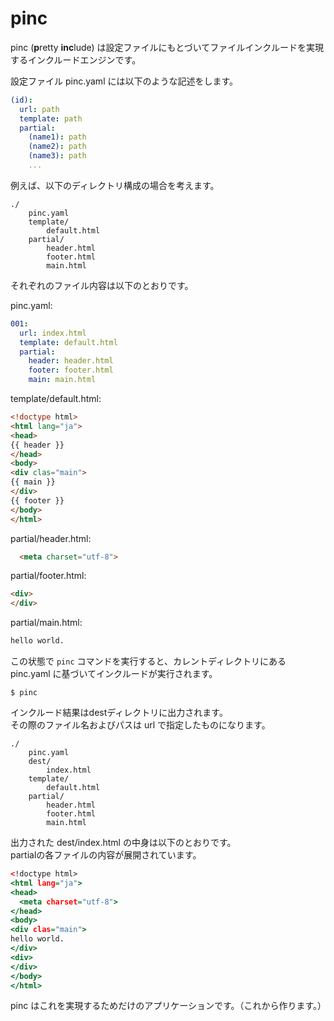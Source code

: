 # pinc
pinc (**p**retty **inc**lude) は設定ファイルにもとづいてファイルインクルードを実現するインクルードエンジンです。

設定ファイル pinc.yaml には以下のような記述をします。
```yaml
(id):
  url: path
  template: path
  partial:
    (name1): path
    (name2): path
    (name3): path
    ...
```

例えば、以下のディレクトリ構成の場合を考えます。
```
./
    pinc.yaml
    template/
        default.html
    partial/
        header.html
        footer.html
        main.html
```

それぞれのファイル内容は以下のとおりです。

pinc.yaml:
```yaml
001:
  url: index.html
  template: default.html
  partial:
    header: header.html
    footer: footer.html
    main: main.html
```

template/default.html:
```html
<!doctype html>
<html lang="ja">
<head>
{{ header }}
</head>
<body>
<div clas="main">
{{ main }}
</div>
{{ footer }}
</body>
</html>
```

partial/header.html:
```html
  <meta charset="utf-8">
```

partial/footer.html:
```html
<div>
</div>
```

partial/main.html:
```html
hello world.
```

この状態で `pinc` コマンドを実行すると、カレントディレクトリにある pinc.yaml に基づいてインクルードが実行されます。
```shell
$ pinc
```


インクルード結果はdestディレクトリに出力されます。  
その際のファイル名およびパスは url で指定したものになります。
```
./
    pinc.yaml
    dest/
        index.html
    template/
        default.html
    partial/
        header.html
        footer.html
        main.html
```

出力された dest/index.html の中身は以下のとおりです。  
partialの各ファイルの内容が展開されています。

```html:dest/index.html
<!doctype html>
<html lang="ja">
<head>
  <meta charset="utf-8">
</head>
<body>
<div clas="main">
hello world.
</div>
<div>
</div>
</body>
</html>
```


pinc はこれを実現するためだけのアプリケーションです。（これから作ります。）